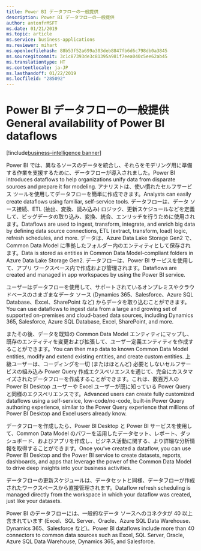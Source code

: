 ```yaml
---
title: Power BI データフローの一般提供
description: Power BI データフローの一般提供
author: antonfrMSFT
ms.date: 01/21/2019
ms.topic: article
ms.service: business-applications
ms.reviewer: mihart
ms.openlocfilehash: 88b53f52a699a303deb8847fb6d6c798db0a3845
ms.sourcegitcommit: 3c1c87393de3c81395a981f7eea040c5ee62ab45
ms.translationtype: HT
ms.contentlocale: ja-JP
ms.lasthandoff: 01/22/2019
ms.locfileid: "285092"
---
```

# <a name="general-availability-of-power-bi-dataflows"></a><span data-ttu-id="683eb-103">Power BI データフローの一般提供</span><span class="sxs-lookup"><span data-stu-id="683eb-103">General availability of Power BI dataflows</span></span>
[!include[business-intelligence banner](../../../includes/business-intelligence.md)]


<span data-ttu-id="683eb-104">Power BI では、異なるソースのデータを統合し、それらをモデリング用に準備する作業を支援するために、データフローが導入されました。</span><span class="sxs-lookup"><span data-stu-id="683eb-104">Power BI introduces dataflows to help organizations unify data from disparate sources and prepare it for modeling.</span></span> <span data-ttu-id="683eb-105">アナリストは、使い慣れたセルフサービス ツールを使用してデータフローを簡単に作成できます。</span><span class="sxs-lookup"><span data-stu-id="683eb-105">Analysts can easily create dataflows using familiar, self-service tools.</span></span> <span data-ttu-id="683eb-106">データフローは、データ ソース接続、ETL (抽出、変換、読み込み) ロジック、更新スケジュールなどを定義して、ビッグデータの取り込み、変換、統合、エンリッチを行うために使用されます。</span><span class="sxs-lookup"><span data-stu-id="683eb-106">Dataflows are used to ingest, transform, integrate, and enrich big data by defining data source connections, ETL (extract, transform, load) logic, refresh schedules, and more.</span></span> <span data-ttu-id="683eb-107">データは、Azure Data Lake Storage Gen2 で、Common Data Model に準拠したフォルダー内のエンティティとして保存されます。</span><span class="sxs-lookup"><span data-stu-id="683eb-107">Data is stored as entities in Common Data Model-compliant folders in Azure Data Lake Storage Gen2.</span></span> <span data-ttu-id="683eb-108">データフローは、Power BI サービスを使用して、アプリ ワークスペース内で作成および管理されます。</span><span class="sxs-lookup"><span data-stu-id="683eb-108">Dataflows are created and managed in app workspaces by using the Power BI service.</span></span>   

<span data-ttu-id="683eb-109">ユーザーはデータフローを使用して、サポートされているオンプレミスやクラウドベースのさまざまなデータ ソース (Dynamics 365、Salesforce、Azure SQL Database、Excel、SharePoint など) からデータを取り込むことができます。</span><span class="sxs-lookup"><span data-stu-id="683eb-109">You can use dataflows to ingest data from a large and growing set of supported on-premises and cloud-based data sources, including Dynamics 365, Salesforce, Azure SQL Database, Excel, SharePoint, and more.</span></span>

<span data-ttu-id="683eb-110">またその後、データを既知の Common Data Model エンティティにマップし、既存のエンティティを変更および拡張して、ユーザー定義エンティティを作成することができます。</span><span class="sxs-lookup"><span data-stu-id="683eb-110">You can then map data to known Common Data Model entities, modify and extend existing entities, and create custom entities.</span></span> <span data-ttu-id="683eb-111">上級ユーザーは、コーディングを一切 (またはほとんど) 必要としないセルフサービスの組み込み Power Query 作成エクスペリエンスを通じて、完全にカスタマイズされたデータフローを作成することができます。これは、数百万人の Power BI Desktop ユーザーや Excel ユーザーが既に知っている Power Query と同様のエクスペリエンスです。</span><span class="sxs-lookup"><span data-stu-id="683eb-111">Advanced users can create fully customized dataflows using a self-service, low-code/no-code, built-in Power Query authoring experience, similar to the Power Query experience that millions of Power BI Desktop and Excel users already know.</span></span>  

<span data-ttu-id="683eb-112">データフローを作成したら、Power BI Desktop と Power BI サービスを使用して、Common Data Model のパワーを活用したデータセット、レポート、ダッシュボード、およびアプリを作成し、ビジネス活動に関する、より詳細な分析情報を取得することができます。</span><span class="sxs-lookup"><span data-stu-id="683eb-112">Once you’ve created a dataflow, you can use Power BI Desktop and the Power BI service to create datasets, reports, dashboards, and apps that leverage the power of the Common Data Model to drive deep insights into your business activities.</span></span> 

<span data-ttu-id="683eb-113">データフローの更新スケジュールは、データセットと同様、データフローが作成されたワークスペースから直接管理されます。</span><span class="sxs-lookup"><span data-stu-id="683eb-113">Dataflow refresh scheduling is managed directly from the workspace in which your dataflow was created, just like your datasets.</span></span> 

<span data-ttu-id="683eb-114">Power BI のデータフローには、一般的なデータ ソースへのコネクタが 40 以上含まれています (Excel、SQL Server、Oracle、Azure SQL Data Warehouse、Dynamics 365、Salesforce など)。</span><span class="sxs-lookup"><span data-stu-id="683eb-114">Power BI dataflows include more than 40 connectors to common data sources such as Excel, SQL Server, Oracle, Azure SQL Data Warehouse, Dynamics 365, and Salesforce.</span></span> 

